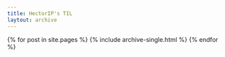 ```yaml
---
title: HectorIP's TIL
laytout: archive
---
```


{% for post in site.pages %}
  {% include archive-single.html %}
{% endfor %}